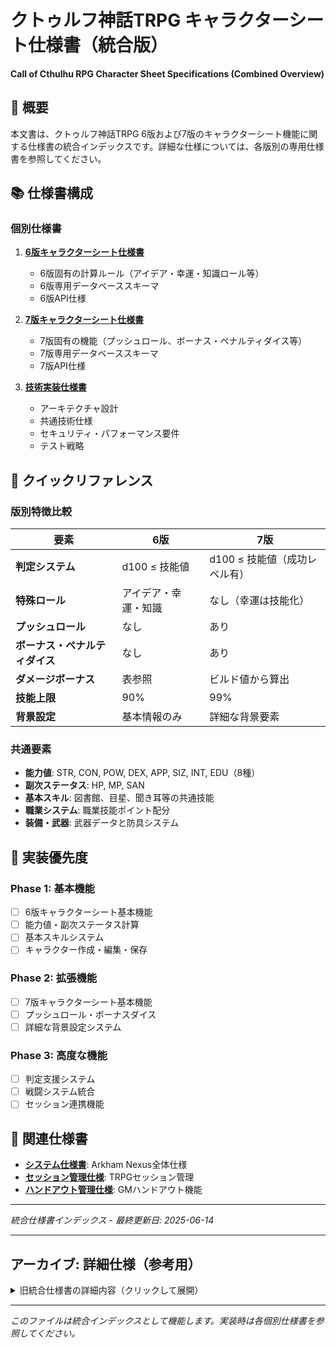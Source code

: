 # クトゥルフ神話TRPG キャラクターシート仕様書（統合版）

**Call of Cthulhu RPG Character Sheet Specifications (Combined Overview)**

## 📖 概要

本文書は、クトゥルフ神話TRPG 6版および7版のキャラクターシート機能に関する仕様書の統合インデックスです。詳細な仕様については、各版別の専用仕様書を参照してください。

## 📚 仕様書構成

### 個別仕様書

1. **[6版キャラクターシート仕様書](./CHARACTER_SHEET_6TH_EDITION.md)**
   - 6版固有の計算ルール（アイデア・幸運・知識ロール等）
   - 6版専用データベーススキーマ
   - 6版API仕様

2. **[7版キャラクターシート仕様書](./CHARACTER_SHEET_7TH_EDITION.md)**
   - 7版固有の機能（プッシュロール、ボーナス・ペナルティダイス等）
   - 7版専用データベーススキーマ  
   - 7版API仕様

3. **[技術実装仕様書](./CHARACTER_SHEET_TECHNICAL_SPEC.md)**
   - アーキテクチャ設計
   - 共通技術仕様
   - セキュリティ・パフォーマンス要件
   - テスト戦略

## 📑 クイックリファレンス

### 版別特徴比較

| 要素 | 6版 | 7版 |
|------|-----|-----|
| **判定システム** | d100 ≤ 技能値 | d100 ≤ 技能値（成功レベル有） |
| **特殊ロール** | アイデア・幸運・知識 | なし（幸運は技能化） |
| **プッシュロール** | なし | あり |
| **ボーナス・ペナルティダイス** | なし | あり |
| **ダメージボーナス** | 表参照 | ビルド値から算出 |
| **技能上限** | 90% | 99% |
| **背景設定** | 基本情報のみ | 詳細な背景要素 |

### 共通要素

- **能力値**: STR, CON, POW, DEX, APP, SIZ, INT, EDU（8種）
- **副次ステータス**: HP, MP, SAN
- **基本スキル**: 図書館、目星、聞き耳等の共通技能
- **職業システム**: 職業技能ポイント配分
- **装備・武器**: 武器データと防具システム

## 🎯 実装優先度

### Phase 1: 基本機能
- [ ] 6版キャラクターシート基本機能
- [ ] 能力値・副次ステータス計算
- [ ] 基本スキルシステム
- [ ] キャラクター作成・編集・保存

### Phase 2: 拡張機能  
- [ ] 7版キャラクターシート基本機能
- [ ] プッシュロール・ボーナスダイス
- [ ] 詳細な背景設定システム

### Phase 3: 高度な機能
- [ ] 判定支援システム
- [ ] 戦闘システム統合
- [ ] セッション連携機能

## 🔗 関連仕様書

- **[システム仕様書](./SPECIFICATION.md)**: Arkham Nexus全体仕様
- **[セッション管理仕様](./schedules/README.md)**: TRPGセッション管理
- **[ハンドアウト管理仕様](./scenarios/README.md)**: GMハンドアウト機能

---

*統合仕様書インデックス - 最終更新日: 2025-06-14*

---

## アーカイブ: 詳細仕様（参考用）

<details>
<summary>旧統合仕様書の詳細内容（クリックして展開）</summary>

## 1. 基本構造

### 1.1 共通要素

両版共通で存在する基本的な要素：

- **基本情報**: 名前、年齢、性別、職業、出身地
- **能力値**: STR, CON, POW, DEX, APP, SIZ, INT, EDU
- **副次ステータス**: HP, MP, SAN（正気度）
- **スキル**: 各種技能値
- **武器・装備**: 所持品とその効果
- **背景設定**: キャラクターの詳細設定

### 1.2 計算の基本原則

- **能力値**: 3D6 × 5（15-90の範囲）
- **副次ステータス**: 能力値から自動計算
- **スキル**: 基本値 + 職業技能 + 興味技能

---

## 2. 6版キャラクターシート仕様

### 2.1 基本情報

```json
{
  "basic_info": {
    "name": "文字列",
    "age": "整数(15-90)",
    "gender": "文字列",
    "occupation": "文字列",
    "birthplace": "文字列",
    "mental_disorder": "文字列（精神的障害）"
  }
}
```

### 2.2 能力値（6版）

| 能力値 | 英名 | 説明 | 計算方法 |
|--------|------|------|----------|
| 筋力 | STR | 物理的な力 | 3D6×5 |
| 体力 | CON | 持久力・健康 | 3D6×5 |
| 意思力 | POW | 精神力・魔法 | 3D6×5 |
| 敏捷性 | DEX | 素早さ・器用さ | 3D6×5 |
| 外見 | APP | 容姿・魅力 | 3D6×5 |
| 体格 | SIZ | 身長・体重 | 2D6+6×5 |
| 知識 | INT | 知性・推理力 | 2D6+6×5 |
| 教育 | EDU | 学識・教養 | 3D6+3×5 |

### 2.3 副次ステータス（6版）

```json
{
  "derived_stats": {
    "hit_points": {
      "max": "計算式: (CON + SIZ) / 10",
      "current": "現在値",
      "temporary": "一時的増減"
    },
    "magic_points": {
      "max": "計算式: POW / 5",
      "current": "現在値"
    },
    "sanity": {
      "max": "計算式: POW（最大99）",
      "current": "現在値",
      "temporary_insanity": "一時的狂気フラグ",
      "indefinite_insanity": "不定の狂気フラグ"
    },
    "idea_roll": "計算式: INT × 5",
    "luck_roll": "計算式: POW × 5",
    "know_roll": "計算式: EDU × 5",
    "damage_bonus": "計算式: STR+SIZに基づく表参照",
    "build": "ビルド値（7版にはない概念）"
  }
}
```

### 2.4 スキル（6版）

#### 2.4.1 基本スキル

```json
{
  "skills": {
    "anthropology": {"base": 1, "occupation": 0, "interest": 0, "other": 0},
    "archaeology": {"base": 1, "occupation": 0, "interest": 0, "other": 0},
    "art": {"base": 5, "occupation": 0, "interest": 0, "other": 0},
    "astronomy": {"base": 1, "occupation": 0, "interest": 0, "other": 0},
    "bargain": {"base": 5, "occupation": 0, "interest": 0, "other": 0},
    "biology": {"base": 1, "occupation": 0, "interest": 0, "other": 0},
    "chemistry": {"base": 1, "occupation": 0, "interest": 0, "other": 0},
    "climb": {"base": 40, "occupation": 0, "interest": 0, "other": 0},
    "computer_use": {"base": 1, "occupation": 0, "interest": 0, "other": 0},
    "conceal": {"base": 15, "occupation": 0, "interest": 0, "other": 0},
    "credit_rating": {"base": 0, "occupation": 0, "interest": 0, "other": 0},
    "cthulhu_mythos": {"base": 0, "occupation": 0, "interest": 0, "other": 0},
    "dodge": {"base": "DEX×2", "occupation": 0, "interest": 0, "other": 0},
    "drive_auto": {"base": 20, "occupation": 0, "interest": 0, "other": 0},
    "electrical_repair": {"base": 10, "occupation": 0, "interest": 0, "other": 0},
    "electronics": {"base": 1, "occupation": 0, "interest": 0, "other": 0},
    "fast_talk": {"base": 5, "occupation": 0, "interest": 0, "other": 0},
    "first_aid": {"base": 30, "occupation": 0, "interest": 0, "other": 0},
    "geology": {"base": 1, "occupation": 0, "interest": 0, "other": 0},
    "hide": {"base": 10, "occupation": 0, "interest": 0, "other": 0},
    "history": {"base": 20, "occupation": 0, "interest": 0, "other": 0},
    "jump": {"base": 25, "occupation": 0, "interest": 0, "other": 0},
    "language_other": {"base": 1, "occupation": 0, "interest": 0, "other": 0},
    "language_own": {"base": "EDU×5", "occupation": 0, "interest": 0, "other": 0},
    "law": {"base": 5, "occupation": 0, "interest": 0, "other": 0},
    "library_use": {"base": 25, "occupation": 0, "interest": 0, "other": 0},
    "listen": {"base": 25, "occupation": 0, "interest": 0, "other": 0},
    "locksmith": {"base": 1, "occupation": 0, "interest": 0, "other": 0},
    "martial_arts": {"base": 1, "occupation": 0, "interest": 0, "other": 0},
    "mechanical_repair": {"base": 20, "occupation": 0, "interest": 0, "other": 0},
    "medicine": {"base": 5, "occupation": 0, "interest": 0, "other": 0},
    "natural_world": {"base": 10, "occupation": 0, "interest": 0, "other": 0},
    "navigate": {"base": 10, "occupation": 0, "interest": 0, "other": 0},
    "occult": {"base": 5, "occupation": 0, "interest": 0, "other": 0},
    "operate_heavy_machine": {"base": 1, "occupation": 0, "interest": 0, "other": 0},
    "persuade": {"base": 15, "occupation": 0, "interest": 0, "other": 0},
    "pharmacy": {"base": 1, "occupation": 0, "interest": 0, "other": 0},
    "photography": {"base": 10, "occupation": 0, "interest": 0, "other": 0},
    "physics": {"base": 1, "occupation": 0, "interest": 0, "other": 0},
    "pilot": {"base": 1, "occupation": 0, "interest": 0, "other": 0},
    "psychoanalysis": {"base": 1, "occupation": 0, "interest": 0, "other": 0},
    "psychology": {"base": 5, "occupation": 0, "interest": 0, "other": 0},
    "ride": {"base": 5, "occupation": 0, "interest": 0, "other": 0},
    "sneak": {"base": 10, "occupation": 0, "interest": 0, "other": 0},
    "spot_hidden": {"base": 25, "occupation": 0, "interest": 0, "other": 0},
    "swim": {"base": 25, "occupation": 0, "interest": 0, "other": 0},
    "throw": {"base": 25, "occupation": 0, "interest": 0, "other": 0},
    "track": {"base": 10, "occupation": 0, "interest": 0, "other": 0}
  }
}
```

### 2.5 戦闘関連（6版）

```json
{
  "combat": {
    "weapons": [
      {
        "name": "武器名",
        "skill": "使用技能",
        "damage": "ダメージ",
        "base_range": "基本射程",
        "uses_per_round": "ラウンド毎使用回数",
        "bullets_in_gun": "装弾数",
        "ammo": "弾薬"
      }
    ],
    "armor": {
      "type": "防具種別",
      "protection": "防護点"
    }
  }
}
```

---

## 3. 7版キャラクターシート仕様

### 3.1 基本情報

```json
{
  "basic_info": {
    "investigator_name": "文字列",
    "player_name": "文字列",
    "age": "整数(15-90)",
    "gender": "文字列",
    "residence": "居住地",
    "birthplace": "出身地",
    "occupation": "文字列"
  }
}
```

### 3.2 能力値（7版）

| 能力値 | 英名 | 説明 | 計算方法 |
|--------|------|------|----------|
| 筋力 | STR | 物理的な力 | 3D6×5 |
| 体力 | CON | 持久力・健康 | 3D6×5 |
| 意思力 | POW | 精神力・魔法 | 3D6×5 |
| 敏捷性 | DEX | 素早さ・器用さ | 3D6×5 |
| 外見 | APP | 容姿・魅力 | 3D6×5 |
| 体格 | SIZ | 身長・体重 | 2D6+6×5 |
| 知識 | INT | 知性・推理力 | 2D6+6×5 |
| 教育 | EDU | 学識・教養 | 2D6+6×5 |

**※ 7版では各能力値に「半分値」「1/5値」が追加**

### 3.3 副次ステータス（7版）

```json
{
  "derived_stats": {
    "hit_points": {
      "max": "計算式: (CON + SIZ) / 10",
      "current": "現在値",
      "major_wound": "重傷フラグ"
    },
    "magic_points": {
      "max": "計算式: POW / 5",
      "current": "現在値"
    },
    "sanity": {
      "starting_maximum": "計算式: POW",
      "current_maximum": "現在最大値",
      "current": "現在値",
      "breaking_point": "ブレイキングポイント"
    },
    "luck": "3D6×5",
    "movement_rate": "計算式: 能力値ベース",
    "build": "計算式: STR+SIZから算出",
    "damage_bonus": "計算式: ビルドから算出"
  }
}
```

### 3.4 スキル（7版）

#### 3.4.1 基本スキル（難易度値付き）

```json
{
  "skills": {
    "accounting": {
      "base": 5,
      "occupation": 0,
      "interest": 0,
      "total": 5,
      "half": 2,
      "fifth": 1
    },
    "anthropology": {
      "base": 1,
      "occupation": 0,
      "interest": 0,
      "total": 1,
      "half": 0,
      "fifth": 0
    },
    "appraise": {
      "base": 5,
      "occupation": 0,
      "interest": 0,
      "total": 5,
      "half": 2,
      "fifth": 1
    },
    "archaeology": {
      "base": 1,
      "occupation": 0,
      "interest": 0,
      "total": 1,
      "half": 0,
      "fifth": 0
    },
    "art_craft": {
      "base": 5,
      "occupation": 0,
      "interest": 0,
      "total": 5,
      "half": 2,
      "fifth": 1
    },
    "charm": {
      "base": 15,
      "occupation": 0,
      "interest": 0,
      "total": 15,
      "half": 7,
      "fifth": 3
    },
    "climb": {
      "base": 20,
      "occupation": 0,
      "interest": 0,
      "total": 20,
      "half": 10,
      "fifth": 4
    },
    "computer_use": {
      "base": 5,
      "occupation": 0,
      "interest": 0,
      "total": 5,
      "half": 2,
      "fifth": 1
    },
    "credit_rating": {
      "base": 0,
      "occupation": 0,
      "interest": 0,
      "total": 0,
      "half": 0,
      "fifth": 0
    },
    "cthulhu_mythos": {
      "base": 0,
      "occupation": 0,
      "interest": 0,
      "total": 0,
      "half": 0,
      "fifth": 0
    },
    "disguise": {
      "base": 5,
      "occupation": 0,
      "interest": 0,
      "total": 5,
      "half": 2,
      "fifth": 1
    },
    "dodge": {
      "base": "DEX/2",
      "occupation": 0,
      "interest": 0,
      "total": "DEX/2",
      "half": "計算値",
      "fifth": "計算値"
    },
    "drive_auto": {
      "base": 20,
      "occupation": 0,
      "interest": 0,
      "total": 20,
      "half": 10,
      "fifth": 4
    },
    "electrical_repair": {
      "base": 10,
      "occupation": 0,
      "interest": 0,
      "total": 10,
      "half": 5,
      "fifth": 2
    },
    "electronics": {
      "base": 1,
      "occupation": 0,
      "interest": 0,
      "total": 1,
      "half": 0,
      "fifth": 0
    },
    "fast_talk": {
      "base": 5,
      "occupation": 0,
      "interest": 0,
      "total": 5,
      "half": 2,
      "fifth": 1
    },
    "fighting_brawl": {
      "base": 25,
      "occupation": 0,
      "interest": 0,
      "total": 25,
      "half": 12,
      "fifth": 5
    },
    "firearms_handgun": {
      "base": 20,
      "occupation": 0,
      "interest": 0,
      "total": 20,
      "half": 10,
      "fifth": 4
    },
    "firearms_rifle": {
      "base": 25,
      "occupation": 0,
      "interest": 0,
      "total": 25,
      "half": 12,
      "fifth": 5
    },
    "first_aid": {
      "base": 30,
      "occupation": 0,
      "interest": 0,
      "total": 30,
      "half": 15,
      "fifth": 6
    },
    "history": {
      "base": 5,
      "occupation": 0,
      "interest": 0,
      "total": 5,
      "half": 2,
      "fifth": 1
    },
    "intimidate": {
      "base": 15,
      "occupation": 0,
      "interest": 0,
      "total": 15,
      "half": 7,
      "fifth": 3
    },
    "jump": {
      "base": 20,
      "occupation": 0,
      "interest": 0,
      "total": 20,
      "half": 10,
      "fifth": 4
    },
    "language_other": {
      "base": 1,
      "occupation": 0,
      "interest": 0,
      "total": 1,
      "half": 0,
      "fifth": 0
    },
    "language_own": {
      "base": "EDU",
      "occupation": 0,
      "interest": 0,
      "total": "EDU",
      "half": "計算値",
      "fifth": "計算値"
    },
    "law": {
      "base": 5,
      "occupation": 0,
      "interest": 0,
      "total": 5,
      "half": 2,
      "fifth": 1
    },
    "library_use": {
      "base": 20,
      "occupation": 0,
      "interest": 0,
      "total": 20,
      "half": 10,
      "fifth": 4
    },
    "listen": {
      "base": 20,
      "occupation": 0,
      "interest": 0,
      "total": 20,
      "half": 10,
      "fifth": 4
    },
    "locksmith": {
      "base": 1,
      "occupation": 0,
      "interest": 0,
      "total": 1,
      "half": 0,
      "fifth": 0
    },
    "mechanical_repair": {
      "base": 10,
      "occupation": 0,
      "interest": 0,
      "total": 10,
      "half": 5,
      "fifth": 2
    },
    "medicine": {
      "base": 1,
      "occupation": 0,
      "interest": 0,
      "total": 1,
      "half": 0,
      "fifth": 0
    },
    "natural_world": {
      "base": 10,
      "occupation": 0,
      "interest": 0,
      "total": 10,
      "half": 5,
      "fifth": 2
    },
    "navigate": {
      "base": 10,
      "occupation": 0,
      "interest": 0,
      "total": 10,
      "half": 5,
      "fifth": 2
    },
    "occult": {
      "base": 5,
      "occupation": 0,
      "interest": 0,
      "total": 5,
      "half": 2,
      "fifth": 1
    },
    "operate_heavy_machinery": {
      "base": 1,
      "occupation": 0,
      "interest": 0,
      "total": 1,
      "half": 0,
      "fifth": 0
    },
    "persuade": {
      "base": 10,
      "occupation": 0,
      "interest": 0,
      "total": 10,
      "half": 5,
      "fifth": 2
    },
    "pilot": {
      "base": 1,
      "occupation": 0,
      "interest": 0,
      "total": 1,
      "half": 0,
      "fifth": 0
    },
    "psychoanalysis": {
      "base": 1,
      "occupation": 0,
      "interest": 0,
      "total": 1,
      "half": 0,
      "fifth": 0
    },
    "psychology": {
      "base": 10,
      "occupation": 0,
      "interest": 0,
      "total": 10,
      "half": 5,
      "fifth": 2
    },
    "ride": {
      "base": 5,
      "occupation": 0,
      "interest": 0,
      "total": 5,
      "half": 2,
      "fifth": 1
    },
    "science": {
      "base": 1,
      "occupation": 0,
      "interest": 0,
      "total": 1,
      "half": 0,
      "fifth": 0
    },
    "sleight_of_hand": {
      "base": 10,
      "occupation": 0,
      "interest": 0,
      "total": 10,
      "half": 5,
      "fifth": 2
    },
    "spot_hidden": {
      "base": 25,
      "occupation": 0,
      "interest": 0,
      "total": 25,
      "half": 12,
      "fifth": 5
    },
    "stealth": {
      "base": 20,
      "occupation": 0,
      "interest": 0,
      "total": 20,
      "half": 10,
      "fifth": 4
    },
    "survival": {
      "base": 10,
      "occupation": 0,
      "interest": 0,
      "total": 10,
      "half": 5,
      "fifth": 2
    },
    "swim": {
      "base": 20,
      "occupation": 0,
      "interest": 0,
      "total": 20,
      "half": 10,
      "fifth": 4
    },
    "throw": {
      "base": 20,
      "occupation": 0,
      "interest": 0,
      "total": 20,
      "half": 10,
      "fifth": 4
    },
    "track": {
      "base": 10,
      "occupation": 0,
      "interest": 0,
      "total": 10,
      "half": 5,
      "fifth": 2
    }
  }
}
```

### 3.5 戦闘関連（7版）

```json
{
  "combat": {
    "weapons": [
      {
        "name": "武器名",
        "skill_value": "技能値",
        "damage": "ダメージ",
        "base_range": "基本射程",
        "attacks_per_round": "ラウンド毎攻撃回数",
        "ammo": "弾薬",
        "malfunction_number": "故障ナンバー"
      }
    ],
    "armor": {
      "type": "防具種別",
      "armor_points": "防護点"
    }
  }
}
```

---

## 4. 版間の主要な違い

### 4.1 難易度システム

| 項目 | 6版 | 7版 |
|------|-----|-----|
| 判定方式 | 技能値以下でロール | Regular/Hard/Extreme判定 |
| 技能値表示 | 技能値のみ | 技能値/半分値/1/5値 |
| 成功度 | 成功/失敗 | 成功度レベル（Regular/Hard/Extreme/Critical） |

### 4.2 能力値・ステータス

| 項目 | 6版 | 7版 |
|------|-----|-----|
| 副次ステータス | アイデア、幸運、知識ロール | 廃止（能力値直接使用） |
| 正気度 | POW値（最大99） | POW値（開始時最大値・現在最大値） |
| 移動力 | 記載なし | 詳細な移動力ルール |
| ビルド | 概念なし | STR+SIZから算出 |

### 4.3 スキル

| 項目 | 6版 | 7版 |
|------|-----|-----|
| 基本値 | 固定値 | 一部変更 |
| 戦闘技能 | 個別管理 | 分類整理（Fighting, Firearms） |
| 社交技能 | 基本的 | 細分化（Charm, Fast Talk, Intimidate, Persuade） |

### 4.4 戦闘システム

| 項目 | 6版 | 7版 |
|------|-----|-----|
| ダメージボーナス | 表参照 | ビルドから自動計算 |
| 防具 | 防護点 | 防護点（より詳細） |
| 重傷 | HP 1/2以下 | 重傷ルール |

---

## 5. データベース設計案

### 5.1 キャラクターベーステーブル

```sql
CREATE TABLE characters (
    id BIGINT PRIMARY KEY AUTO_INCREMENT,
    user_id BIGINT NOT NULL,
    session_id BIGINT NULL,
    game_version ENUM('6th', '7th') NOT NULL,
    
    -- 基本情報
    investigator_name VARCHAR(100) NOT NULL,
    player_name VARCHAR(100),
    age INTEGER CHECK (age BETWEEN 15 AND 90),
    gender VARCHAR(50),
    occupation VARCHAR(100),
    birthplace VARCHAR(100),
    residence VARCHAR(100),
    
    -- 6版固有
    mental_disorder TEXT NULL,
    
    -- 能力値
    str INTEGER CHECK (str BETWEEN 15 AND 90),
    con INTEGER CHECK (con BETWEEN 15 AND 90),
    pow INTEGER CHECK (pow BETWEEN 15 AND 90),
    dex INTEGER CHECK (dex BETWEEN 15 AND 90),
    app INTEGER CHECK (app BETWEEN 15 AND 90),
    siz INTEGER CHECK (siz BETWEEN 30 AND 90),
    int INTEGER CHECK (int BETWEEN 40 AND 90),
    edu INTEGER CHECK (edu BETWEEN 30 AND 90),
    
    -- 7版固有
    luck INTEGER NULL CHECK (luck BETWEEN 15 AND 90),
    
    -- 副次ステータス
    hit_points_max INTEGER,
    hit_points_current INTEGER,
    magic_points_max INTEGER,
    magic_points_current INTEGER,
    sanity_max INTEGER,
    sanity_current INTEGER,
    sanity_starting_max INTEGER NULL, -- 7版
    breaking_point INTEGER NULL, -- 7版
    
    -- 計算値
    damage_bonus VARCHAR(10),
    build INTEGER NULL, -- 7版
    movement_rate INTEGER NULL, -- 7版
    
    -- メタデータ
    created_at TIMESTAMP DEFAULT CURRENT_TIMESTAMP,
    updated_at TIMESTAMP DEFAULT CURRENT_TIMESTAMP ON UPDATE CURRENT_TIMESTAMP,
    
    FOREIGN KEY (user_id) REFERENCES custom_users(id),
    FOREIGN KEY (session_id) REFERENCES trpg_sessions(id)
);
```

### 5.2 スキルテーブル

```sql
CREATE TABLE character_skills (
    id BIGINT PRIMARY KEY AUTO_INCREMENT,
    character_id BIGINT NOT NULL,
    skill_name VARCHAR(100) NOT NULL,
    base_value INTEGER DEFAULT 0,
    occupation_points INTEGER DEFAULT 0,
    interest_points INTEGER DEFAULT 0,
    other_points INTEGER DEFAULT 0,
    total_value INTEGER GENERATED ALWAYS AS (
        base_value + occupation_points + interest_points + other_points
    ) STORED,
    half_value INTEGER GENERATED ALWAYS AS (
        FLOOR(total_value / 2)
    ) STORED,
    fifth_value INTEGER GENERATED ALWAYS AS (
        FLOOR(total_value / 5)
    ) STORED,
    
    created_at TIMESTAMP DEFAULT CURRENT_TIMESTAMP,
    updated_at TIMESTAMP DEFAULT CURRENT_TIMESTAMP ON UPDATE CURRENT_TIMESTAMP,
    
    FOREIGN KEY (character_id) REFERENCES characters(id) ON DELETE CASCADE,
    UNIQUE KEY unique_character_skill (character_id, skill_name)
);
```

### 5.3 装備・武器テーブル

```sql
CREATE TABLE character_equipment (
    id BIGINT PRIMARY KEY AUTO_INCREMENT,
    character_id BIGINT NOT NULL,
    item_type ENUM('weapon', 'armor', 'item') NOT NULL,
    name VARCHAR(100) NOT NULL,
    
    -- 武器用フィールド
    skill_name VARCHAR(100) NULL,
    damage VARCHAR(20) NULL,
    base_range VARCHAR(20) NULL,
    attacks_per_round INTEGER NULL,
    ammo INTEGER NULL,
    malfunction_number INTEGER NULL,
    
    -- 防具用フィールド
    armor_points INTEGER NULL,
    
    -- 一般アイテム
    description TEXT,
    quantity INTEGER DEFAULT 1,
    
    created_at TIMESTAMP DEFAULT CURRENT_TIMESTAMP,
    updated_at TIMESTAMP DEFAULT CURRENT_TIMESTAMP ON UPDATE CURRENT_TIMESTAMP,
    
    FOREIGN KEY (character_id) REFERENCES characters(id) ON DELETE CASCADE
);
```

### 5.4 職業テンプレートテーブル

```sql
CREATE TABLE occupation_templates (
    id BIGINT PRIMARY KEY AUTO_INCREMENT,
    name VARCHAR(100) NOT NULL,
    game_version ENUM('6th', '7th') NOT NULL,
    description TEXT,
    credit_rating_range VARCHAR(20),
    
    -- 技能ポイント計算式
    skill_points_formula VARCHAR(100), -- 例: "EDU*4", "APP+EDU*2"
    
    created_at TIMESTAMP DEFAULT CURRENT_TIMESTAMP,
    updated_at TIMESTAMP DEFAULT CURRENT_TIMESTAMP ON UPDATE CURRENT_TIMESTAMP,
    
    UNIQUE KEY unique_occupation_version (name, game_version)
);

CREATE TABLE occupation_skills (
    id BIGINT PRIMARY KEY AUTO_INCREMENT,
    occupation_id BIGINT NOT NULL,
    skill_name VARCHAR(100) NOT NULL,
    is_required BOOLEAN DEFAULT FALSE,
    choice_group INTEGER NULL, -- 選択制スキルのグループ
    
    FOREIGN KEY (occupation_id) REFERENCES occupation_templates(id) ON DELETE CASCADE
);
```

---

## 6. API設計案

### 6.1 キャラクター管理API

```python
# キャラクター作成
POST /api/characters/
{
    "game_version": "7th",
    "investigator_name": "田中一郎",
    "occupation": "探偵",
    "age": 35,
    "abilities": {
        "str": 70,
        "con": 60,
        "pow": 55,
        "dex": 65,
        "app": 50,
        "siz": 60,
        "int": 80,
        "edu": 75,
        "luck": 60
    }
}

# キャラクター取得
GET /api/characters/{id}/

# キャラクター更新
PATCH /api/characters/{id}/

# スキル更新
PATCH /api/characters/{id}/skills/
{
    "skills": {
        "spot_hidden": {
            "occupation_points": 40,
            "interest_points": 20
        }
    }
}
```

</details>

---

*このファイルは統合インデックスとして機能します。実装時は各個別仕様書を参照してください。*